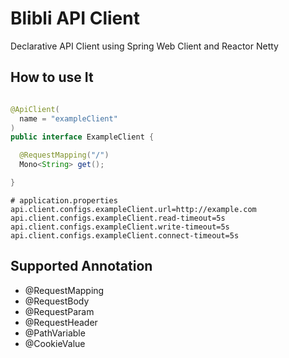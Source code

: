# Blibli API Client

Declarative API Client using Spring Web Client and Reactor Netty

## How to use It

```java

@ApiClient(
  name = "exampleClient"
)
public interface ExampleClient {

  @RequestMapping("/")
  Mono<String> get();

}

```

```properties
# application.properties
api.client.configs.exampleClient.url=http://example.com
api.client.configs.exampleClient.read-timeout=5s
api.client.configs.exampleClient.write-timeout=5s
api.client.configs.exampleClient.connect-timeout=5s
```

## Supported Annotation

- @RequestMapping
- @RequestBody
- @RequestParam
- @RequestHeader
- @PathVariable
- @CookieValue